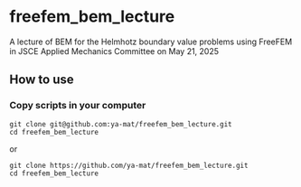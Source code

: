 # freefem_bem_lecture
A lecture of BEM for the Helmhotz boundary value problems using FreeFEM in JSCE Applied Mechanics Committee on May 21, 2025

## How to use

### Copy scripts in your computer
```
git clone git@github.com:ya-mat/freefem_bem_lecture.git
cd freefem_bem_lecture
```
or
```
git clone https://github.com/ya-mat/freefem_bem_lecture.git
cd freefem_bem_lecture
```
